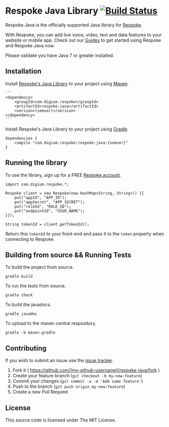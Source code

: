 # Respoke Java Library [![Build Status](https://travis-ci.org/respoke/respoke-java.svg)](https://travis-ci.org/respoke/respoke-java)

Respoke Java is the officially supported Java library for [Respoke](https://respoke.io). 

With Respoke, you can add live voice, video, text and data features to your website or mobile app. Check out our [Guides](https://docs.respoke.io/server/java/getting-started.html) to get started using Respoke and Respoke Java now.

Please validate you have Java 7 or greater installed.

## Installation

Install [Respoke's Java Library](http://search.maven.org/#search%7Cga%7C1%7Crespoke) to your project using [Maven](http://search.maven.org/).

    ```
    <dependency>
        <groupId>com.digium.respoke</groupId>
        <artifactId>respoke-java</artifactId>
        <version>(semver)</version>
    </dependency>
    ```

Install Respoke's Java Library to your project using [Gradle](https://gradle.org/).

    dependencies {	
    	compile "com.digium.respoke:respoke-java:{semver}"
    }
    
## Running the library

To use the library, sign up for a FREE [Respoke account](https://portal.respoke.io/#/signup).

    import com.digium.respoke.*;
    
	Respoke client = new Respoke(new HashMap<String, String>() {{
		put("appId", "APP_ID");
		put("appSecret", "APP_SECRET");
		put("roleId", "ROLE_ID");
		put("endpointId", "USER_NAME");
	}});
    
    String tokenId = client.getTokenId();
    
Return this `tokenId` to your front-end and pass it to the `token` property when connecting to Respoke.
    
## Building from source && Running Tests

To build the project from source.

    gradle build
    
To run the tests from source.
    
    gradle check
    
To build the javadocs.

    gradle javadoc
    
To upload to the maven central respository.

    gradle -b maven.gradle

## Contributing

If you wish to submit an issue use the [issue tracker].

[issue tracker]: https://github.com/respoke/respoke-java/issues

1. Fork it ( https://github.com/[my-github-username]/respoke-java/fork )
2. Create your feature branch (`git checkout -b my-new-feature`)
3. Commit your changes (`git commit -a -m 'Add some feature'`)
4. Push to the branch (`git push origin my-new-feature`)
5. Create a new Pull Request

## License

This source code is licensed under The MIT License.